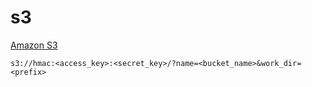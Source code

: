 # s3

[Amazon S3](https://aws.amazon.com/s3/)

`s3://hmac:<access_key>:<secret_key>/?name=<bucket_name>&work_dir=<prefix>`